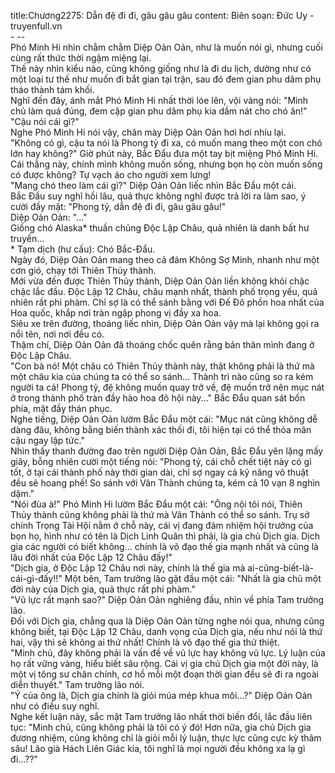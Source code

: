 title:Chương2275: Dẫn đệ đi đi, gâu gâu gâu
content:
Biên soạn: Đức Uy - truyenfull.vn<br>- --<br>Phó Minh Hi nhìn chằm chằm Diệp Oản Oản, như là muốn nói gì, nhưng cuối cùng rất thức thời ngậm miệng lại.<br>Thế này nhìn kiểu nào, cũng không giống như là đi du lịch, dường như có một loại tư thế như muốn đi bắt gian tại trận, sau đó đem gian phu dâm phụ tháo thành tám khối.<br>Nghĩ đến đây, ánh mắt Phó Minh Hi nhất thời lóe lên, vội vàng nói: "Minh chủ làm quá đúng, đem cặp gian phu dâm phụ kia dầm nát cho chó ăn!"<br>"Cậu nói cái gì?"<br>Nghe Phó Minh Hi nói vậy, chân mày Diệp Oản Oản hơi hơi nhíu lại.<br>"Không có gì, cậu ta nói là Phong tỷ đi xa, có muốn mang theo một con chó lớn hay không?" Giờ phút này, Bắc Đẩu đưa một tay bịt miệng Phó Minh Hi.<br>Cái thằng này, chính mình không muốn sống, nhưng bọn họ còn muốn sống có được không? Tự vạch áo cho người xem lưng!<br>"Mang chó theo làm cái gì?" Diệp Oản Oản liếc nhìn Bắc Đẩu một cái.<br>Bắc Đẩu suy nghĩ hồi lâu, quả thực không nghĩ được trả lời ra làm sao, ý cười đầy mặt: "Phong tỷ, dẫn đệ đi đi, gâu gâu gâu!"<br>Diệp Oản Oản: "..."<br>Giống chó Alaska* thuần chủng Độc Lập Châu, quả nhiên là danh bất hư truyền...<br>* Tạm dịch (hư cấu): Chó Bắc-Đẩu.<br>Ngày đó, Diệp Oản Oản mang theo cả đám Không Sợ Minh, nhanh như một cơn gió, chạy tới Thiên Thủy thành.<br>Mới vừa đến được Thiên Thủy thành, Diệp Oản Oản liền không khỏi chậc chậc lắc đầu. Độc Lập 12 Châu, châu mạnh nhất, thành phố trọng yếu, quả nhiên rất phi phàm. Chỉ sợ là có thể sánh bằng với Đế Đô phồn hoa nhất của Hoa quốc, khắp nơi tràn ngập phong vị đầy xa hoa.<br>Siêu xe trên đường, thoáng liếc nhìn, Diệp Oản Oản vậy mà lại không gọi ra nổi tên, nơi nơi đều có.<br>Thậm chí, Diệp Oản Oản đã thoáng chốc quên rằng bản thân mình đang ở Độc Lập Châu.<br>"Con bà nó! Một châu có Thiên Thủy thành này, thật không phải là thứ mà một châu kia của chúng ta có thể so sánh... Thành trì nào cũng so ra kém người ta cả! Phong tỷ, đệ không muốn quay trở về, đệ muốn trở nên mục nát ở trong thành phố tràn đầy hào hoa đô hội này..." Bắc Đẩu quan sát bốn phía, mặt đầy thán phục.<br>Nghe tiếng, Diệp Oản Oản lườm Bắc Đẩu một cái: "Mục nát cũng không dễ dàng đâu, không bằng biến thành xác thối đi, tôi hiện tại có thể thỏa mãn cậu ngay lập tức."<br>Nhìn thấy thanh đường đao trên người Diệp Oản Oản, Bắc Đẩu yên lặng mấy giây, bỗng nhiên cười một tiếng nói: "Phong tỷ, cái chỗ chết tiệt này có gì tốt, ở tại cái thành phố này thời gian dài, chỉ sợ ngay cả kỹ năng võ thuật đều sẽ hoang phế! So sánh với Vân Thành chúng ta, kém cả 10 vạn 8 nghìn dặm."<br>"Nói đùa à!" Phó Minh Hi lườm Bắc Đẩu một cái: "Ông nội tôi nói, Thiên Thủy thành cũng không phải là thứ mà Vân Thành có thể so sánh. Trụ sở chính Trọng Tài Hội nằm ở chỗ này, cái vị đang đảm nhiệm hội trưởng của bọn họ, hình như có tên là Dịch Linh Quân thì phải, là gia chủ Dịch gia. Dịch gia các người có biết không... chính là võ đạo thế gia mạnh nhất và cũng là lâu đời nhất của Độc Lập 12 Châu đấy!"<br>"Dịch gia, ở Độc Lập 12 Châu nơi này, chính là thế gia mà ai-cũng-biết-là-cái-gì-đấy!!" Một bên, Tam trưởng lão gật đầu một cái: "Nhất là gia chủ một đời này của Dịch gia, quả thực rất phi phàm."<br>"Vũ lực rất mạnh sao?" Diệp Oản Oản nghiêng đầu, nhìn về phía Tam trưởng lão.<br>Đối với Dịch gia, chẳng qua là Diệp Oản Oản từng nghe nói qua, nhưng cũng không biết, tại Độc Lập 12 Châu, danh vọng của Dịch gia, nếu như nói là thứ hai, vậy thì sẽ không ai thứ nhất! Chính là võ đạo thế gia thứ thiệt.<br>"Minh chủ, đây không phải là vấn đề về vũ lực hay không vũ lực. Lý luận của họ rất vững vàng, hiểu biết sâu rộng. Cái vị gia chủ Dịch gia một đời này, là một vị tông sư chân chính, cơ hồ mỗi một đoạn thời gian đều sẽ đi ra ngoài diễn thuyết." Tam trưởng lão nói.<br>"Ý của ông là, Dịch gia chính là giỏi múa mép khua môi...?" Diệp Oản Oản như có điều suy nghĩ.<br>Nghe kết luận này, sắc mặt Tam trưởng lão nhất thời biến đổi, lắc đầu liên tục: "Minh chủ, cũng không phải là tôi có ý đó! Hơn nữa, gia chủ Dịch gia đương nhiệm, cũng không chỉ là giỏi mỗi lý luận, thực lực cũng cực kỳ thâm sâu! Lão già Hách Liên Giác kia, tôi nghĩ là mọi người đều không xa lạ gì đi...??"